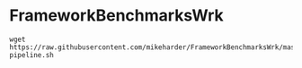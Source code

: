 # FrameworkBenchmarksWrk
```
wget https://raw.githubusercontent.com/mikeharder/FrameworkBenchmarksWrk/master/wrk-pipeline.sh
```
